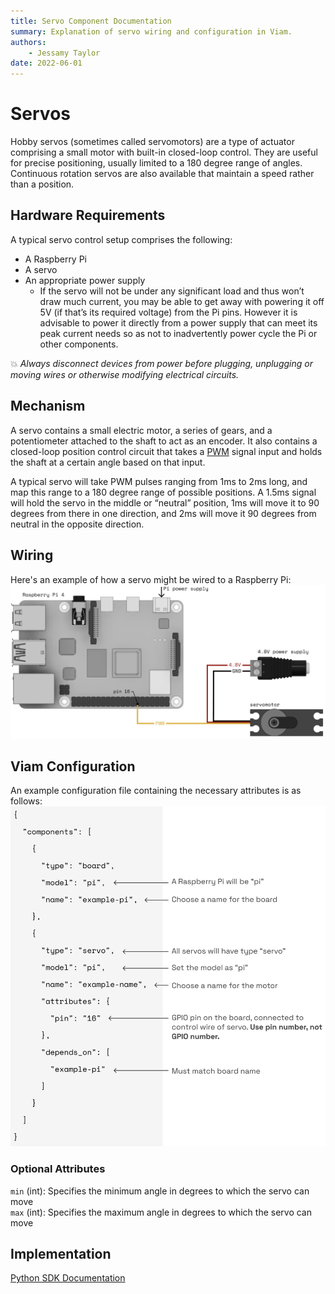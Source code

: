 ```yaml
---
title: Servo Component Documentation
summary: Explanation of servo wiring and configuration in Viam.
authors:
    - Jessamy Taylor
date: 2022-06-01 
---
```

# Servos
Hobby servos (sometimes called servomotors) are a type of actuator comprising a small motor with built-in closed-loop control. They are useful for precise positioning, usually limited to a 180 degree range of angles. Continuous rotation servos are also available that maintain a speed rather than a position.

## Hardware Requirements
A typical servo control setup comprises the following:
- A Raspberry Pi
- A servo
- An appropriate power supply
    - If the servo will not be under any significant load and thus won’t draw much current, you may be able to get away with powering it off 5V (if that’s its required voltage) from the Pi pins. However it is advisable to power it directly from a power supply that can meet its peak current needs so as not to inadvertently power cycle the Pi or other components.

:boom: *Always disconnect devices from power before plugging, unplugging or moving wires or otherwise modifying electrical circuits.*

## Mechanism
A servo contains a small electric motor, a series of gears, and a potentiometer attached to the shaft to act as an encoder. It also contains a closed-loop position control circuit that takes a [PWM](https://en.wikipedia.org/wiki/Pulse-width_modulation) signal input and holds the shaft at a certain angle based on that input.

A typical servo will take PWM pulses ranging from 1ms to 2ms long, and map this range to a 180 degree range of possible positions. A 1.5ms signal will hold the servo in the middle or “neutral” position, 1ms will move it to 90 degrees from there in one direction, and 2ms will move it 90 degrees from neutral in the opposite direction.

## Wiring
Here's an example of how a servo might be wired to a Raspberry Pi:
![servo-wiring](../img/servo-wiring.png)

## Viam Configuration
An example configuration file containing the necessary attributes is as follows:
![servo-JSON](../img/servo-JSON.png)

### Optional Attributes
`min` (int): Specifies the minimum angle in degrees to which the servo can move  
`max` (int): Specifies the maximum angle in degrees to which the servo can move

## Implementation
[Python SDK Documentation](https://python.viam.dev/autoapi/viam/components/servo/index.html)